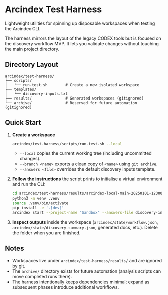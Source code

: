 # Arcindex Test Harness

Lightweight utilities for spinning up disposable workspaces when testing the Arcindex CLI.

The harness mirrors the layout of the legacy CODEX tools but is focused on the discovery
workflow MVP. It lets you validate changes without touching the main project directory.

## Directory Layout

```
arcindex/test-harness/
├── scripts/
│   └── run-test.sh        # Create a new isolated workspace
├── templates/
│   └── discovery-inputs.txt
├── results/               # Generated workspaces (gitignored)
└── archive/               # Reserved for future automation (gitignored)
```

## Quick Start

1. **Create a workspace**

   ```bash
   arcindex/test-harness/scripts/run-test.sh --local
   ```

   - `--local` copies the current working tree (including uncommitted changes).
   - `--branch <name>` exports a clean copy of `<name>` using `git archive`.
   - `--answers <file>` overrides the default discovery inputs template.

2. **Follow the instructions** the script prints to initialise a virtual environment and run the CLI:

   ```bash
   cd arcindex/test-harness/results/arcindex-local-main-20250101-123000
   python3 -m venv .venv
   source .venv/bin/activate
   pip install -e '.[dev]'
   arcindex start --project-name "Sandbox" --answers-file discovery-inputs.txt --elicitation-choice 1
   ```

3. **Inspect outputs** inside the workspace (`arcindex/state/workflow.json`, `arcindex/state/discovery-summary.json`, generated docs, etc.). Delete the folder when you are finished.

## Notes

- Workspaces live under `arcindex/test-harness/results/` and are ignored by git.
- The `archive/` directory exists for future automation (analysis scripts can move completed runs there).
- The harness intentionally keeps dependencies minimal; expand as subsequent phases introduce additional workflows.
